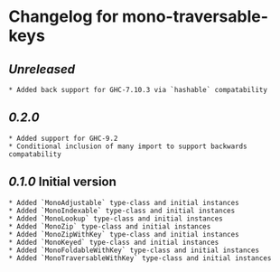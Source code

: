 # Changelog for mono-traversable-keys


## _Unreleased_

	* Added back support for GHC-7.10.3 via `hashable` compatability


## _0.2.0_

	* Added support for GHC-9.2
	* Conditional inclusion of many import to support backwards compatability


## _0.1.0_ Initial version

	* Added `MonoAdjustable` type-class and initial instances
	* Added `MonoIndexable` type-class and initial instances
	* Added `MonoLookup` type-class and initial instances
	* Added `MonoZip` type-class and initial instances
	* Added `MonoZipWithKey` type-class and initial instances
	* Added `MonoKeyed` type-class and initial instances
	* Added `MonoFoldableWithKey` type-class and initial instances
	* Added `MonoTraversableWithKey` type-class and initial instances
